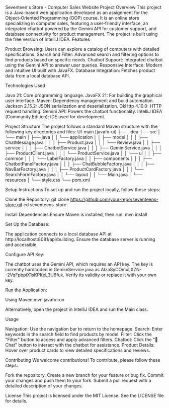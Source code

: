 Seventeen's Store - Computer Sales Website
Project Overview
This project is a Java-based web application developed as an assignment for the Object-Oriented Programming (OOP) course. It is an online store specializing in computer sales, featuring a user-friendly interface, an integrated chatbot powered by the Gemini API for customer support, and database connectivity for product management. The project is built using the free version of IntelliJ IDEA.
Features

Product Browsing: Users can explore a catalog of computers with detailed specifications.
Search and Filter: Advanced search and filtering options to find products based on specific needs.
Chatbot Support: Integrated chatbot using the Gemini API to answer user queries.
Responsive Interface: Modern and intuitive UI built with JavaFX.
Database Integration: Fetches product data from a local database API.

Technologies Used

Java 21: Core programming language.
JavaFX 21: For building the graphical user interface.
Maven: Dependency management and build automation.
Jackson 2.15.2: JSON serialization and deserialization.
OkHttp 4.10.0: HTTP request handling.
Gemini API: Powers the chatbot functionality.
IntelliJ IDEA (Community Edition): IDE used for development.

Project Structure
The project follows a standard Maven structure with the following key directories and files:
UI-main [javafx-ui]
├── .idea
├── src
│   └── main
│       ├── java
│       │   └── application
│       │       ├── model
│       │       │   ├── ChatMessage.java
│       │       │   ├── Product.java
│       │       │   └── Review.java
│       │       ├── service
│       │       │   ├── ChatbotService.java
│       │       │   ├── GeminiService.java
│       │       │   ├── ProductClient.java
│       │       │   └── ProductService.java
│       │       └── ui
│       │           ├── common
│       │           │   └── LabelFactory.java
│       │           ├── components
│       │           │   ├── ChatbotPanelFactory.java
│       │           │   ├── ChatBubbleFactory.java
│       │           │   ├── NavBarFactory.java
│       │           │   ├── ProductCardFactory.java
│       │           │   └── SearchFormFactory.java
│       │           └── layout
│       │               └── Main.java
│       └── resources
│           └── style.css
└── pom.xml

Setup Instructions
To set up and run the project locally, follow these steps:

Clone the Repository:
git clone https://github.com/your-repo/seventeens-store.git
cd seventeens-store


Install Dependencies:Ensure Maven is installed, then run:
mvn install


Set Up the Database:

The application connects to a local database API at http://localhost:8081/api/building.
Ensure the database server is running and accessible.


Configure API Key:

The chatbot uses the Gemini API, which requires an API key.
The key is currently hardcoded in GeminiService.java as AIzaSyCOmuIjXZN--2VqFpbpiX1sKPKeL3U6fuk. Verify its validity or replace it with your own key.


Run the Application:

Using Maven:mvn javafx:run


Alternatively, open the project in IntelliJ IDEA and run the Main class.



Usage

Navigation: Use the navigation bar to return to the homepage.
Search: Enter keywords in the search field to find products by model.
Filter: Click the "Filter" button to access and apply advanced filters.
Chatbot: Click the "💬 Chat" button to interact with the chatbot for assistance.
Product Details: Hover over product cards to view detailed specifications and reviews.

Contributing
We welcome contributions! To contribute, please follow these steps:

Fork the repository.
Create a new branch for your feature or bug fix.
Commit your changes and push them to your fork.
Submit a pull request with a detailed description of your changes.

License
This project is licensed under the MIT License. See the LICENSE file for details.
